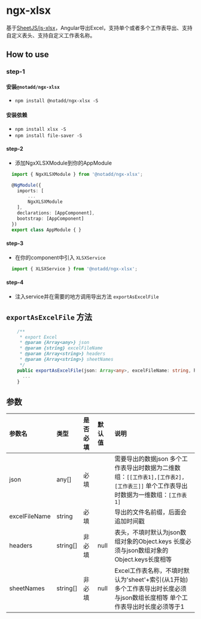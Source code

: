 # ngx-xlsx

基于[SheetJS/js-xlsx](https://github.com/SheetJS/js-xlsx)，Angular导出Excel，支持单个或者多个工作表导出、支持自定义表头、支持自定义工作表名称。

## How to use
### step-1

#### 安装`@notadd/ngx-xlsx`
+ `npm install @notadd/ngx-xlsx -S` 
 
#### 安装依赖
+ `npm install xlsx -S`
+ `npm install file-saver -S`

#### step-2

+ 添加NgxXLSXModule到你的AppModule

```typescript
  import { NgxXLSXModule } from '@notadd/ngx-xlsx';

  @NgModule({
    imports: [
        ...
        NgxXLSXModule
    ],
    declarations: [AppComponent],
    bootstrap: [AppComponent]
  })
  export class AppModule { }
```

#### step-3

+ 在你的component中引入 `XLSXService`
```typescript
  import { XLSXService } from '@notadd/ngx-xlsx';
```

#### step-4

+ 注入service并在需要的地方调用导出方法 `exportAsExcelFile`



## `exportAsExcelFile` 方法

```typescript
    /**
     * export Excel
     * @param {Array<any>} json
     * @param {string} excelFileName
     * @param {Array<string>} headers
     * @param {Array<string>} sheetNames
     */
    public exportAsExcelFile(json: Array<any>, excelFileName: string, headers: Array<string> = null, sheetNames: Array<string> = null): void {
      ...
    }
```
## 参数

|     参数名    |   类型   | 是否必填 | 默认值 |                                                                   说明                                                                  |
|:-------------|:--------|:--------|:------|:---------------------------------------------------------------------------------------------------------------------------------------|
| json          | any[]    | 必填     |        | 需要导出的数据json    多个工作表导出时数据为二维数组：`[[工作表1],[工作表2],[工作表三]]`    单个工作表导出时数据为一维数组：`[工作表1]` |
| excelFileName | string   | 必填     |        | 导出的文件名前缀，后面会追加时间戳                                                                                                      |
| headers       | string[] | 非必填   | null   | 表头，不填时默认为json数组对象的Object.keys    长度必须与json数组对象的Object.keys长度相等                                              |
| sheetNames    | string[] | 非必填   | null   | Excel工作表名称，不填时默认为'sheet'+索引(从1开始)   多个工作表导出时长度必须与json数组长度相等   单个工作表导出时长度必须等于1         |
